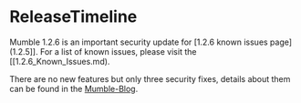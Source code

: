 # ReleaseTimeline

Mumble 1.2.6 is an important security update for [1.2.6 known issues page](1.2.5]]. For a list of known issues, please visit the [[1.2.6_Known_Issues.md).

There are no new features but only three security fixes, details about them can be found in the  [Mumble-Blog](http://blog.mumble.info/mumble-1-2-6/).


